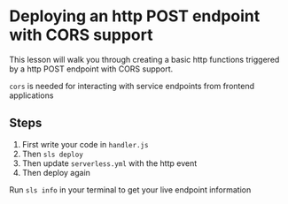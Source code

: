 # Deploying an http POST endpoint with CORS support

This lesson will walk you through creating a basic http functions triggered by a http POST endpoint with CORS support.

`cors` is needed for interacting with service endpoints from frontend applications

## Steps

1. First write your code in `handler.js`
2. Then `sls deploy`
3. Then update `serverless.yml` with the http event
4. Then deploy again

Run `sls info` in your terminal to get your live endpoint information
